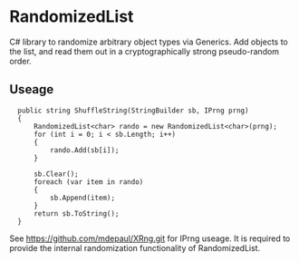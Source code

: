 # RandomizedList
C# library to randomize arbitrary object types via Generics. Add objects to the list, and read them out in a cryptographically strong pseudo-random order.

## Useage

```     
  public string ShuffleString(StringBuilder sb, IPrng prng)
  {
      RandomizedList<char> rando = new RandomizedList<char>(prng);
      for (int i = 0; i < sb.Length; i++)
      {
          rando.Add(sb[i]);
      }

      sb.Clear();
      foreach (var item in rando)
      {
          sb.Append(item);
      }
      return sb.ToString();
  }
```
See https://github.com/mdepaul/XRng.git for IPrng useage. It is required to provide the internal randomization functionality of RandomizedList.
